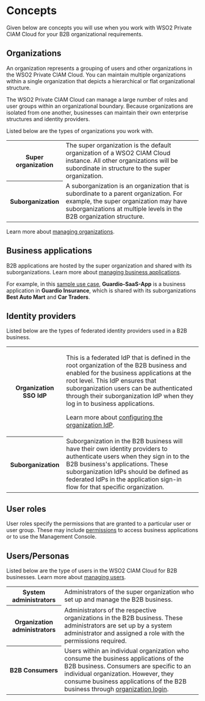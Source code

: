 # Concepts

Given below are concepts you will use when you work with WSO2 Private CIAM Cloud for your B2B organizational requirements.

## Organizations

An organization represents a grouping of users and other organizations in the WSO2 Private CIAM Cloud. You can maintain multiple organizations within a single organization that depicts a hierarchical or flat organizational structure. 

The WSO2 Private CIAM Cloud can manage a large number of roles and user groups within an organizational boundary. Because organizations are isolated from one another, businesses can maintain their own enterprise structures and identity providers.

Listed below are the types of organizations you work with.

<!--

The following attributes are defined for organization entity attributes:

<table>
    <tr>
        <th>Name</th>
        <td>
            The name of the organization.
        </td>
    </tr>
    <tr>
        <th>Description</th>
        <td>
            Description of the organization.
        </td>
    </tr>
    <tr>
        <th>Type</th>
        <td>
            <p>The type of organization.</p>
            <p><b>Default</b>: TENANT</p>
        </td>
    </tr>
    <tr>
        <th>parentId</th>
        <td>
            <p>The identifier of the organization where suborganizations are created.</p>
            <p><b>Default</b>: Super</p>
        </td>
    </tr>
    <tr>
        <th>Attributes</th>
        <td>
            The attributes of the organization. For example, sector, corporation, industry, etc. 
        </td>
    </tr>
</table>
-->

<table>
    <tr>
        <th>Super organization</th>
        <td>
            The super organization is the default organization of a WSO2 CIAM Cloud instance. All other organizations will be subordinate in structure to the super organization.
        </td>
    </tr>
    <tr>
        <th>Suborganization</th>
        <td>
            A suborganization is an organization that is subordinate to a parent organization. For example, the super organization may have suborganizations at multiple levels in the B2B organization structure. 
        </td>
    </tr>
</table>

Learn more about [managing organizations](../../guides/b2b-org-management/manage-organizations).

<!--

### Root organization
In an organization structure of a B2B business, there may be multiple root organizations. For example, the root of a structure is the organization that holds the business applications that are shared with its child organizations. A root organization may be the super organization or any of the suborganizations that have child organizations.
-->

## Business applications

B2B applications are hosted by the super organization and shared with its suborganizations. Learn more about [managing business applications](../../guides/organization-login/create-the-business-app).

For example, in this [sample use case](../../references/sample-b2b-use-case), **Guardio-SaaS-App** is a business application in **Guardio Insurance**, which is shared with its suborganizations **Best Auto Mart** and **Car Traders**.

<!--

<table>
    <tr>
        <th>System Applications</th>
        <td>
            All the applications/portals are provided by the CIAM Cloud.
        </td>
    </tr>
    <tr>
        <th>Business Applications</th>
        <td>
            B2B applications are hosted by the root organization with its suborganizations. For example: MedConnect, MedStone, MedStar, etc.
        </td>
    </tr>
</table>
-->

## Identity providers

Listed below are the types of federated identity providers used in a B2B business.

<table>
    <tr>
        <th>Organization SSO IdP</th>
        <td>
            <p>This is a federated IdP that is defined in the root organization of the B2B business and enabled for the business applications at the root level. This IdP ensures that suborganization users can be authenticated through their suborganization IdP when they log in to business applications.</p>
            <p>Learn more about <a href="../../guides/organization-login/configure-organization-idp">configuring the organization IdP</a>.</p>
        </td>
    </tr>
    <tr>
        <th>Suborganization</th>
        <td>
            Suborganization in the B2B business will have their own identity providers to authenticate users when they sign in to the B2B business's applications. These suborganization IdPs should be defined as federated IdPs in the application sign-in flow for that specific organization.
        </td>
    </tr>
</table>

<!--

<table>
    <tr>
        <th>Organization SSO IdP</th>
        <td>
            This is a federated IdP that is defined in the root organization of the B2B business and enabled for the business applications at the root level. This IdP ensures that suborganization users can be authenticated through their suborganization IdP when they log in to business applications. 
        </td>
    </tr>
    <tr>
        <th>Suborganization IdP</th>
        <td>
            Suborganization in the B2B business will have their own identity providers to authenticate users when they sign in to the B2B business's applications. These suborganization IdPs should be defined as a sign-in option only for that specific organization.
        </td>
    </tr>
</table>
-->

## User roles

User roles specify the permissions that are granted to a particular user or user group. These may include [permissions](../../guides/b2b-org-management/b2b-org-permissions) to access business applications or to use the Management Console. 

<!--
<table>
    <tr>
        <th>System Roles</th>
        <td>
            Roles that are defined and consumed by system applications. These roles are used to group the permissions of IdP resources.
        </td>
    </tr>
    <tr>
        <th>Platform Roles</th>
        <td>
            Roles that are defined and consumed by business applications. These roles are available across all organizations to manage users and user group assignments. For example, roles that are created for each application to manage access to the respective application such as MEDCONNECT_USER, MEDCONNECT_DIAGNOSTICS_REQUESTOR, MEDCONNECT_REPORT_VIEWER, etc.
        </td>
    </tr>
</table>
-->

## Users/Personas

Listed below are the type of users in the WSO2 CIAM Cloud for B2B businesses. Learn more about [managing users](../../guides/org-user-management).

<table>
    <tr>
        <th>System administrators</th>
        <td>
            Administrators of the super organization who set up and manage the B2B business.
        </td>
    </tr>
    <tr>
        <th>Organization administrators</th>
        <td>
            Administrators of the respective organizations in the B2B business. These administrators are set up by a system administrator and assigned a role with the permissions required.
        </td>
    </tr>
    <tr>
        <th>B2B Consumers</th>
        <td>
            Users within an individual organization who consume the business applications of the B2B business. Consumers are specific to an individual organization. However, they consume business applications of the B2B business through <a href="../../guides/organization-login/org-login-overview">organization login</a>.
        </td>
    </tr>
</table>

<!--
### Collaborators

Consumers that belong to one organization but have access to resources in other organizations.

<table>
    <tr>
        <th>System Administrators</th>
        <td>
            Administrators of the super tenant organization who set up and manage the system.
        </td>
    </tr>
    <tr>
        <th>Organization Administrators</th>
        <td>
            Administrators of the respective organizations.
        </td>
    </tr>
    <tr>
        <th>B2B Consumers</th>
        <td>
            Users within an organization.
        </td>
    </tr>
    <tr>
        <th>Collaborators</th>
        <td>
            Consumers that belong to one organization but have access to resources in other organizations.
        </td>
    </tr>
</table>
-->